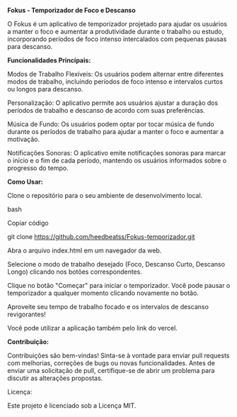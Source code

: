 **Fokus - Temporizador de Foco e Descanso**

O Fokus é um aplicativo de temporizador projetado para ajudar os usuários a manter o foco e aumentar a produtividade durante o trabalho ou estudo, incorporando períodos de foco intenso intercalados com pequenas pausas para descanso.


**Funcionalidades Principais:**

Modos de Trabalho Flexíveis: Os usuários podem alternar entre diferentes modos de trabalho, incluindo períodos de foco intenso e intervalos curtos ou longos para descanso.

Personalização: O aplicativo permite aos usuários ajustar a duração dos períodos de trabalho e descanso de acordo com suas preferências.

Música de Fundo: Os usuários podem optar por tocar música de fundo durante os períodos de trabalho para ajudar a manter o foco e aumentar a motivação.

Notificações Sonoras: O aplicativo emite notificações sonoras para marcar o início e o fim de cada período, mantendo os usuários informados sobre o progresso do tempo.


**Como Usar:**

Clone o repositório para o seu ambiente de desenvolvimento local.

bash

Copiar código

git clone https://github.com/heedbeatss/Fokus-temporizador.git

Abra o arquivo index.html em um navegador da web.

Selecione o modo de trabalho desejado (Foco, Descanso Curto, Descanso Longo) clicando nos botões correspondentes.

Clique no botão "Começar" para iniciar o temporizador. Você pode pausar o temporizador a qualquer momento clicando novamente no botão.

Aproveite seu tempo de trabalho focado e os intervalos de descanso revigorantes!

Você pode utilizar a aplicação também pelo link do vercel.


**Contribuição:**

Contribuições são bem-vindas! Sinta-se à vontade para enviar pull requests com melhorias, correções de bugs ou novas funcionalidades. Antes de enviar uma solicitação de pull, certifique-se de abrir um problema para discutir as alterações propostas.


Licença:

Este projeto é licenciado sob a Licença MIT.
